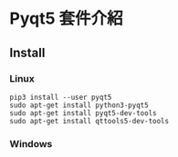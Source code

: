 # Pyqt5 套件介紹



## Install

### Linux

```shell
pip3 install --user pyqt5  
sudo apt-get install python3-pyqt5  
sudo apt-get install pyqt5-dev-tools
sudo apt-get install qttools5-dev-tools
```

### Windows

